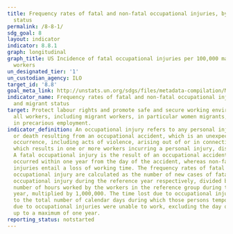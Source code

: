 ```yaml
---
title: Frequency rates of fatal and non-fatal occupational injuries, by sex and migrant
  status
permalink: /8-8-1/
sdg_goal: 8
layout: indicator
indicator: 8.8.1
graph: longitudinal
graph_title: US Incidence of fatal occupational injuries per 100,000 male fulltime
  workers
un_designated_tier: '1'
un_custodian_agency: ILO
target_id: '8.8'
goal_meta_link: http://unstats.un.org/sdgs/files/metadata-compilation/Metadata-Goal-8.pdf
indicator_name: Frequency rates of fatal and non-fatal occupational injuries, by sex
  and migrant status
target: Protect labour rights and promote safe and secure working environments for
  all workers, including migrant workers, in particular women migrants, and those
  in precarious employment.
indicator_definition: An occupational injury refers to any personal injury, disease
  or death resulting from an occupational accident, which is an unexpected and unplanned
  occurrence, including acts of violence, arising out of or in connection with work
  which results in one or more workers incurring a personal injury, disease or death.
  A fatal occupational injury is the result of an occupational accident where death
  occurred within one year from the day of the accident, whereas non-fatal occupational
  injuries entail a loss of working time. The frequency rates of fatal and non-fatal
  occupational injury are calculated as the number of new cases of fatal and non-fatal
  occupational injury during the reference year respectively, divided by the total
  number of hours worked by the workers in the reference group during the reference
  year, multiplied by 1,000,000. The time lost due to occupational injuries refers
  to the total number of calendar days during which those persons temporarily incapacitated
  due to occupational injuries were unable to work, excluding the day of the accident,
  up to a maximum of one year.
reporting_status: notstarted
---
```

